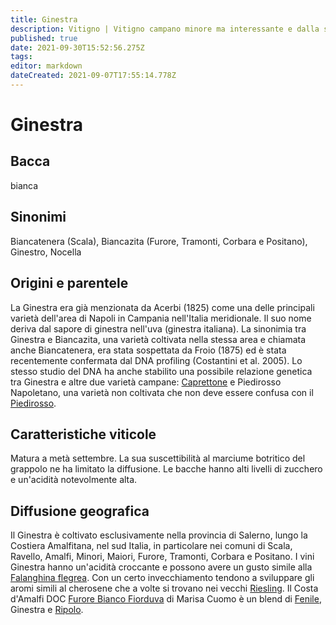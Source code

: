 ```yaml
---
title: Ginestra
description: Vitigno | Vitigno campano minore ma interessante e dalla spiccata acidità
published: true
date: 2021-09-30T15:52:56.275Z
tags: 
editor: markdown
dateCreated: 2021-09-07T17:55:14.778Z
---
```


# Ginestra

## Bacca
bianca

## Sinonimi
Biancatenera (Scala), Biancazita (Furore, Tramonti, Corbara e Positano), Ginestro, Nocella

## Origini e parentele

La Ginestra era già menzionata da Acerbi (1825) come una delle principali varietà dell'area di Napoli in Campania nell'Italia meridionale. Il suo nome deriva dal sapore di ginestra nell'uva (ginestra italiana). La sinonimia tra Ginestra e Biancazita, una varietà coltivata nella stessa area e chiamata anche Biancatenera, era stata sospettata da Froio (1875) ed è stata recentemente confermata dal DNA profiling (Costantini et al. 2005). Lo stesso studio del DNA ha anche stabilito una possibile relazione genetica tra Ginestra e altre due varietà campane: [Caprettone](/vitigno/Italia/bacca-nera/caprettone) e Piedirosso Napoletano, una varietà non coltivata che non deve essere confusa con il [Piedirosso](/vitigni/Italia/piedirosso).

## Caratteristiche viticole

Matura a metà settembre. La sua suscettibilità al marciume botritico del grappolo ne ha limitato la diffusione. Le bacche hanno alti livelli di zucchero e un'acidità notevolmente alta.

## Diffusione geografica

Il Ginestra è coltivato esclusivamente nella provincia di Salerno, lungo la Costiera Amalfitana, nel sud Italia, in particolare nei comuni di Scala, Ravello, Amalfi, Minori, Maiori, Furore, Tramonti, Corbara e Positano. I vini Ginestra hanno un'acidità croccante e possono avere un gusto simile alla [Falanghina flegrea](/vitigni/Italia/falanghina-flegrea). Con un certo invecchiamento tendono a sviluppare gli aromi simili al cherosene che a volte si trovano nei vecchi [Riesling](/vitigni/Germania/bacca-bianca/riesling). Il Costa d'Amalfi DOC [Furore Bianco Fiorduva](/vini/Italia/Campania/Marisa-Cuomo/Furore-Bianco-Fiorduva/scheda-globale) di Marisa Cuomo è un blend di [Fenile](/vitigni/Italia/fenile), Ginestra e [Ripolo](/vitigni/Italia/ripolo).